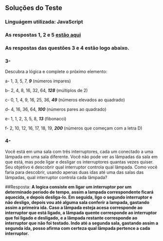 ## Soluções do Teste

### Linguágem utilizada: JavaScript

### As respostas 1, 2 e 5 [estão aqui](testeEstagioTarget.js)

### As respostas das questões 3 e 4 estão logo abaixo.

### 3- 
Descubra a lógica e complete o próximo elemento:

a- 1, 3, 5, 7, _**9**_ (números ímpares)

b- 2, 4, 8, 16, 32, 64, _**128**_ (múltiplos de 2)

c- 0, 1, 4, 9, 16, 25, 36, _**49**_ (números elevados ao quadrado)

d- 4, 16, 36, 64, _**100**_ (números pares ao quadrado)

e- 1, 1, 2, 3, 5, 8, _**13**_ (fibonacci)

f- 2, 10, 12, 16, 17, 18, 19, _**200**_ (números que começam com a letra D)

### 4- 
Você está em uma sala com três interruptores, cada um conectado a uma lâmpada em uma sala diferente. Você não pode ver as lâmpadas da sala em que está, mas pode ligar e desligar os interruptores quantas vezes quiser. Seu objetivo é descobrir qual interruptor controla qual lâmpada. Como você faria para descobrir, usando apenas duas idas até uma das salas das lâmpadas, qual interruptor controla cada lâmpada?

##Resposta: 
**A logíca consiste em ligar um interruptor por um determinado período de tempo, assim a lampada correspondente ficará aquecida, e depois desliga-lo.
Em seguida, ligo o segundo interruptor e não desligo, depois vou até alguma sala conferir a lampada, gastando assim a primeira ida.
Caso a lâmpada esteja acesa corresponde ao interruptor que está ligado, a lâmpada quente corresponde ao interruptor que foi ligado e desligado, e a lâmpada restante corresponde ao interruptor que não foi testado. Indo até a segunda sala, gastando assim a segunda ida, posso afirma com certeza qual lâmpada pertence a cada interruptor.**
